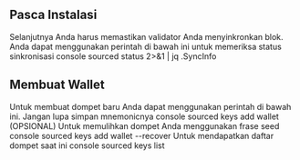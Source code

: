 ## Pasca Instalasi
Selanjutnya Anda harus memastikan validator Anda menyinkronkan blok. Anda dapat menggunakan perintah di bawah ini untuk memeriksa status sinkronisasi
console
sourced status 2>&1 | jq .SyncInfo
## Membuat Wallet
Untuk membuat dompet baru Anda dapat menggunakan perintah di bawah ini. Jangan lupa simpan mnemonicnya
console
sourced keys add wallet
(OPSIONAL) Untuk memulihkan dompet Anda menggunakan frase seed
console
sourced keys add wallet --recover
Untuk mendapatkan daftar dompet saat ini
console
sourced keys list
